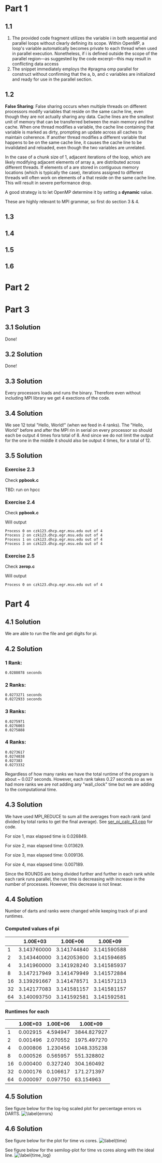 # Part 1 

## 1.1
1. The provided code fragment utilizes the variable i in both sequential and parallel loops without clearly defining its scope. Within OpenMP, a loop's variable automatically becomes private to each thread when used in parallel execution. Nonetheless, if i is defined outside the scope of the parallel region—as suggested by the code excerpt—this may result in conflicting data access
2. The snippet immediately employs the #pragma omp parallel for construct without confirming that the a, b, and c variables are initialized and ready for use in the parallel section.

## 1.2
**False Sharing**: False sharing occurs when multiple threads on different processors modify variables that reside on the same cache line, even though they are not actually sharing any data. Cache lines are the smallest unit of memory that can be transferred between the main memory and the cache. When one thread modifies a variable, the cache line containing that variable is marked as dirty, prompting an update across all caches to maintain coherence. If another thread modifies a different variable that happens to be on the same cache line, it causes the cache line to be invalidated and reloaded, even though the two variables are unrelated.

In the case of a chunk size of 1, adjacent iterations of the loop, which are likely modifying adjacent elements of array a, are distributed across different threads. If elements of a are stored in contiguous memory locations (which is typically the case), iterations assigned to different threads will often work on elements of a that reside on the same cache line. This will result in severe performance drop.

A good strategy is to let OpenMP determine it by setting a **dynamic** value.

These are highly relevant to MPI grammar, so first do section 3 & 4.

## 1.3

## 1.4

## 1.5


## 1.6 


# Part 2

# Part 3

## 3.1 Solution

Done!

## 3.2 Solution 

Done!

## 3.3 Solution

Every processors loads and runs the binary. Therefore even without including MPI library we get 4 exections of the code. 

## 3.4 Solution

We see 12 total "Hello, World!" (when we feed in 4 ranks). The "Hello, World" before and after the MPI rin in serial on every processor so should each be output 4 times fora total of 8. And since we do not limit the output for the one in the middle it should also be output 4 times, for a total of 12.   

## 3.5 Solution

### Exercise 2.3

Check **ppbook.c**

TBD: run on hpcc

### Exercise 2.4

Check **ppbook.c**

Will output
```
Process 0 on czk123.dhcp.egr.msu.edu out of 4
Process 2 on czk123.dhcp.egr.msu.edu out of 4
Process 1 on czk123.dhcp.egr.msu.edu out of 4
Process 3 on czk123.dhcp.egr.msu.edu out of 4
```

### Exercise 2.5

Check **zerop.c**

Will output
```
Process 0 on czk123.dhcp.egr.msu.edu out of 4
```

# Part 4

## 4.1 Solution

We are able to run the file and get digits for pi.  

## 4.2 Solution 

### 1 Rank: 
    0.0288078 seconds 
    
### 2 Ranks: 
    0.0273271 seconds
    0.0272933 seconds
    
### 3 Ranks: 
    0.0275971
    0.0276003
    0.0275888
    
### 4 Ranks: 
    0.0273617
    0.0274038
    0.027383
    0.0273332
    
Regardless of how many ranks we have the total runtime of the program is about ~ 0.027 seconds. However, each rank takes 0.27 seconds so as we had more ranks we are not adding any "wall_clock" time but we are adding to the computational time. 

## 4.3 Solution 
We have used MPI_REDUCE to sum all the averages from each rank (and divided by total ranks to get the final average). See [ser_pi_calc_43.cpp](./ser_pi_calc_43.cpp) for code. 

For size 1, max elapsed time is 0.026849.

For size 2, max elapsed time: 0.013629.

For size 3, max elapsed time: 0.009136.

For size 4, max elapsed time: 0.007189.

Since the ROUNDS are being divided further and further in each rank while each rank runs parallel, the run time is decreasing with increase in the number of processes. However, this decrease is not linear.

## 4.4 Solution
Number of darts and ranks were changed while keeping track of pi and runtimes. 

### Computed values of pi
|    | 1.00E+03    | 1.00E+06    | 1.00E+09    |
| -- | ----------- | ----------- | ----------- |
| 1  | 3.143760000 | 3.141744840 | 3.141590588 |
| 2  | 3.143440000 | 3.142053600 | 3.141594685 |
| 4  | 3.141960000 | 3.141928240 | 3.141585937 |
| 8  | 3.147217949 | 3.141479949 | 3.141572884 |
| 16 | 3.139291667 | 3.141478571 | 3.141571213 |
| 32 | 3.142177083 | 3.141581157 | 3.141581157 |
| 64 | 3.140093750 | 3.141592581 | 3.141592581 |

### Runtimes for each
|    | 1.00E+03 | 1.00E+06 | 1.00E+09    |
| -- | -------- | -------- | ----------- |
| 1  | 0.002915 | 4.594947 | 3844.827927 |
| 2  | 0.001496 | 2.070552 | 1975.497270 |
| 4  | 0.000806 | 1.230456 | 1048.335238 |
| 8  | 0.000526 | 0.565957 | 551.328802  |
| 16 | 0.000400 | 0.327240 | 304.160492  |
| 32 | 0.000176 | 0.106617 | 171.271397  |
| 64 | 0.000097 | 0.097750 | 63.154963   |

## 4.5 Solution
See figure below for the log-log scaled plot for percentage errors vs DARTS.
![\label{errors}](error.png)

## 4.6 Solution
See figure below for the plot for time vs cores.
![\label{time}](time_normal.png)

See figure below for the semilog-plot for time vs cores along with the ideal line.
![\label{time_log}](time_log_ideal.png)

